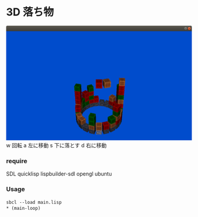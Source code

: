 # 3D 落ち物

![サンプル](https://github.com/YMatoi/3dpuyo/blob/master/image.png "サンプル")
w 回転
a 左に移動
s 下に落とす
d 右に移動

### require 
SDL
quicklisp
lispbuilder-sdl
opengl
ubuntu

### Usage

```
sbcl --load main.lisp
* (main-loop)
```

